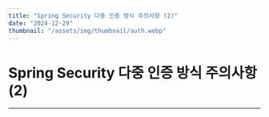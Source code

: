 ```yaml
---
title: "Spring Security 다중 인증 방식 주의사항 (2)"
date: "2024-12-29"
thumbnail: "/assets/img/thumbnail/auth.webp"
---
```


# Spring Security 다중 인증 방식 주의사항 (2)
---